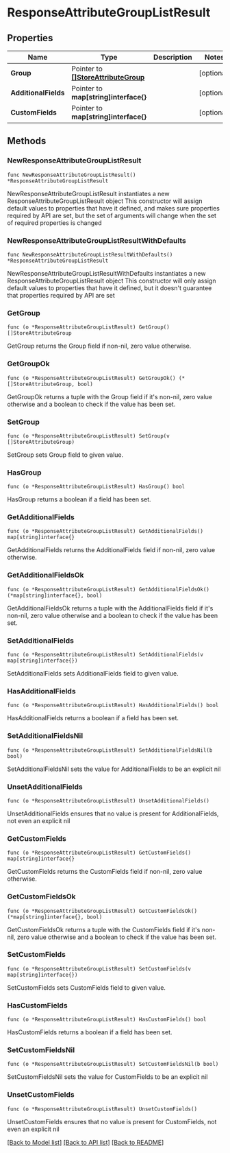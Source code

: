 # ResponseAttributeGroupListResult

## Properties

Name | Type | Description | Notes
------------ | ------------- | ------------- | -------------
**Group** | Pointer to [**[]StoreAttributeGroup**](StoreAttributeGroup.md) |  | [optional] 
**AdditionalFields** | Pointer to **map[string]interface{}** |  | [optional] 
**CustomFields** | Pointer to **map[string]interface{}** |  | [optional] 

## Methods

### NewResponseAttributeGroupListResult

`func NewResponseAttributeGroupListResult() *ResponseAttributeGroupListResult`

NewResponseAttributeGroupListResult instantiates a new ResponseAttributeGroupListResult object
This constructor will assign default values to properties that have it defined,
and makes sure properties required by API are set, but the set of arguments
will change when the set of required properties is changed

### NewResponseAttributeGroupListResultWithDefaults

`func NewResponseAttributeGroupListResultWithDefaults() *ResponseAttributeGroupListResult`

NewResponseAttributeGroupListResultWithDefaults instantiates a new ResponseAttributeGroupListResult object
This constructor will only assign default values to properties that have it defined,
but it doesn't guarantee that properties required by API are set

### GetGroup

`func (o *ResponseAttributeGroupListResult) GetGroup() []StoreAttributeGroup`

GetGroup returns the Group field if non-nil, zero value otherwise.

### GetGroupOk

`func (o *ResponseAttributeGroupListResult) GetGroupOk() (*[]StoreAttributeGroup, bool)`

GetGroupOk returns a tuple with the Group field if it's non-nil, zero value otherwise
and a boolean to check if the value has been set.

### SetGroup

`func (o *ResponseAttributeGroupListResult) SetGroup(v []StoreAttributeGroup)`

SetGroup sets Group field to given value.

### HasGroup

`func (o *ResponseAttributeGroupListResult) HasGroup() bool`

HasGroup returns a boolean if a field has been set.

### GetAdditionalFields

`func (o *ResponseAttributeGroupListResult) GetAdditionalFields() map[string]interface{}`

GetAdditionalFields returns the AdditionalFields field if non-nil, zero value otherwise.

### GetAdditionalFieldsOk

`func (o *ResponseAttributeGroupListResult) GetAdditionalFieldsOk() (*map[string]interface{}, bool)`

GetAdditionalFieldsOk returns a tuple with the AdditionalFields field if it's non-nil, zero value otherwise
and a boolean to check if the value has been set.

### SetAdditionalFields

`func (o *ResponseAttributeGroupListResult) SetAdditionalFields(v map[string]interface{})`

SetAdditionalFields sets AdditionalFields field to given value.

### HasAdditionalFields

`func (o *ResponseAttributeGroupListResult) HasAdditionalFields() bool`

HasAdditionalFields returns a boolean if a field has been set.

### SetAdditionalFieldsNil

`func (o *ResponseAttributeGroupListResult) SetAdditionalFieldsNil(b bool)`

 SetAdditionalFieldsNil sets the value for AdditionalFields to be an explicit nil

### UnsetAdditionalFields
`func (o *ResponseAttributeGroupListResult) UnsetAdditionalFields()`

UnsetAdditionalFields ensures that no value is present for AdditionalFields, not even an explicit nil
### GetCustomFields

`func (o *ResponseAttributeGroupListResult) GetCustomFields() map[string]interface{}`

GetCustomFields returns the CustomFields field if non-nil, zero value otherwise.

### GetCustomFieldsOk

`func (o *ResponseAttributeGroupListResult) GetCustomFieldsOk() (*map[string]interface{}, bool)`

GetCustomFieldsOk returns a tuple with the CustomFields field if it's non-nil, zero value otherwise
and a boolean to check if the value has been set.

### SetCustomFields

`func (o *ResponseAttributeGroupListResult) SetCustomFields(v map[string]interface{})`

SetCustomFields sets CustomFields field to given value.

### HasCustomFields

`func (o *ResponseAttributeGroupListResult) HasCustomFields() bool`

HasCustomFields returns a boolean if a field has been set.

### SetCustomFieldsNil

`func (o *ResponseAttributeGroupListResult) SetCustomFieldsNil(b bool)`

 SetCustomFieldsNil sets the value for CustomFields to be an explicit nil

### UnsetCustomFields
`func (o *ResponseAttributeGroupListResult) UnsetCustomFields()`

UnsetCustomFields ensures that no value is present for CustomFields, not even an explicit nil

[[Back to Model list]](../README.md#documentation-for-models) [[Back to API list]](../README.md#documentation-for-api-endpoints) [[Back to README]](../README.md)


